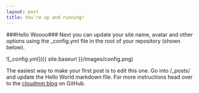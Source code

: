 ```yaml
---
layout: post
title: You're up and running!
---
```

###Hello Woooo###
Next you can update your site name, avatar and other options using the _config.yml file in the root of your repository (shown below).

![_config.yml]({{ site.baseurl }}/images/config.png)

The easiest way to make your first post is to edit this one. Go into /_posts/ and update the Hello World markdown file. For more instructions head over to the [cloudmm blog](http://cloudmm.github.io) on GitHub.
